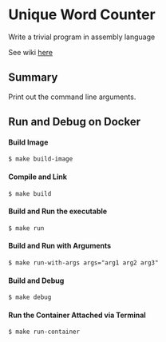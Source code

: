 # Unique Word Counter
Write a trivial program in assembly language

See wiki [here](https://github.com/tonyOreglia/unique-word-counter/wiki)

## Summary
Print out the command line arguments. 

## Run and Debug on Docker
#### Build Image 
```console
$ make build-image
```

#### Compile and Link
```console
$ make build
```

#### Build and Run the executable
```console
$ make run
```

#### Build and Run with Arguments
```console
$ make run-with-args args="arg1 arg2 arg3"
```

#### Build and Debug
```console
$ make debug
```

#### Run the Container Attached via Terminal
```console 
$ make run-container
```
